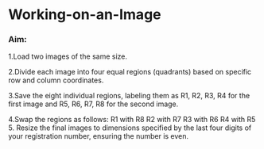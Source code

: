 # Working-on-an-Image

### Aim:
1.Load two images of the same size.

2.Divide each image into four equal regions (quadrants) based on specific row and column coordinates.

3.Save the eight individual regions, labeling them as R1, R2, R3, R4 for the first image and R5, R6, R7, R8 for the second image.

4.Swap the regions as follows:
R1 with R8
R2 with R7
R3 with R6
R4 with R5
5. Resize the final images to dimensions specified by the last four digits of your registration number, ensuring the number is even.
